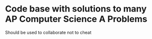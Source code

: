 # Code base with solutions to many AP Computer Science A Problems
Should be used to collaborate not to cheat
